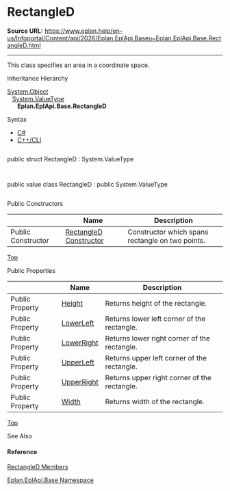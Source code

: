 # RectangleD

**Source URL:** https://www.eplan.help/en-us/Infoportal/Content/api/2026/Eplan.EplApi.Baseu~Eplan.EplApi.Base.RectangleD.html

---

This class specifies an area in a coordinate space.

Inheritance Hierarchy

[System.Object](#)  
   [System.ValueType](#)  
      **Eplan.EplApi.Base.RectangleD**

Syntax

- [C#](#i-syntax-CS)
- [C++/CLI](#i-syntax-CPP2005)

```
```
public struct RectangleD : System.ValueType
```
```

```
```
public value class RectangleD : public System.ValueType
```
```



Public Constructors

|  | Name | Description |
| --- | --- | --- |
| Public Constructor | [RectangleD Constructor](Eplan.EplApi.Baseu~Eplan.EplApi.Base.RectangleD~_ctor.html) | Constructor which spans rectangle on two points. |

[Top](#top)



Public Properties

|  | Name | Description |
| --- | --- | --- |
| Public Property | [Height](Eplan.EplApi.Baseu~Eplan.EplApi.Base.RectangleD~Height.html) | Returns height of the rectangle. |
| Public Property | [LowerLeft](Eplan.EplApi.Baseu~Eplan.EplApi.Base.RectangleD~LowerLeft.html) | Returns lower left corner of the rectangle. |
| Public Property | [LowerRight](Eplan.EplApi.Baseu~Eplan.EplApi.Base.RectangleD~LowerRight.html) | Returns lower right corner of the rectangle. |
| Public Property | [UpperLeft](Eplan.EplApi.Baseu~Eplan.EplApi.Base.RectangleD~UpperLeft.html) | Returns upper left corner of the rectangle. |
| Public Property | [UpperRight](Eplan.EplApi.Baseu~Eplan.EplApi.Base.RectangleD~UpperRight.html) | Returns upper right corner of the rectangle. |
| Public Property | [Width](Eplan.EplApi.Baseu~Eplan.EplApi.Base.RectangleD~Width.html) | Returns width of the rectangle. |

[Top](#top)





See Also

#### Reference

[RectangleD Members](Eplan.EplApi.Baseu~Eplan.EplApi.Base.RectangleD_members.html)
  
[Eplan.EplApi.Base Namespace](Eplan.EplApi.Baseu~Eplan.EplApi.Base_namespace.html)